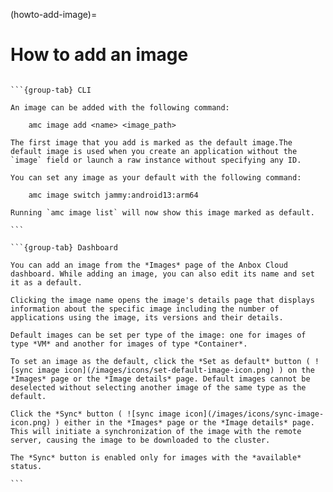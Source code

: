 (howto-add-image)=
# How to add an image

````{tabs}

```{group-tab} CLI

An image can be added with the following command:

    amc image add <name> <image_path>

The first image that you add is marked as the default image.The default image is used when you create an application without the `image` field or launch a raw instance without specifying any ID.

You can set any image as your default with the following command:

    amc image switch jammy:android13:arm64

Running `amc image list` will now show this image marked as default.

```

```{group-tab} Dashboard

You can add an image from the *Images* page of the Anbox Cloud dashboard. While adding an image, you can also edit its name and set it as a default.

Clicking the image name opens the image's details page that displays information about the specific image including the number of applications using the image, its versions and their details.

Default images can be set per type of the image: one for images of type *VM* and another for images of type *Container*.

To set an image as the default, click the *Set as default* button ( ![sync image icon](/images/icons/set-default-image-icon.png) ) on the *Images* page or the *Image details* page. Default images cannot be deselected without selecting another image of the same type as the default.

Click the *Sync* button ( ![sync image icon](/images/icons/sync-image-icon.png) ) either in the *Images* page or the *Image details* page. This will initiate a synchronization of the image with the remote server, causing the image to be downloaded to the cluster.

The *Sync* button is enabled only for images with the *available* status.

```
````
